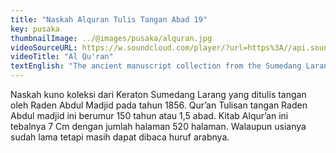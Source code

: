 ```yaml
---
title: "Naskah Alquran Tulis Tangan Abad 19"
key: pusaka
thumbnailImage: ../@images/pusaka/alquran.jpg
videoSourceURL: https://w.soundcloud.com/player/?url=https%3A//api.soundcloud.com/tracks/1171307650&color=%23ff5500&auto_play=true&hide_related=false&show_comments=true&show_user=true&show_reposts=false&show_teaser=true
videoTitle: "Al Qu'ran"
textEnglish: "The ancient manuscript collection from the Sumedang Larang Palace was handwritten by Raden Abdul Madjid in 1856. The handwritten Qur'an of Raden Abdul Madjid is 150 years old or 1.5 centuries. The book of the Qur'an is 7 cm thick with a total of 520 pages. Even though it is old, the Arabic letters can still be read."
---
```


Naskah kuno koleksi dari Keraton Sumedang Larang yang ditulis tangan oleh Raden Abdul Madjid  pada tahun 1856. Qur’an Tulisan tangan Raden Abdul madjid ini berumur 150 tahun atau 1,5 abad. Kitab Alqur’an ini tebalnya 7 Cm dengan jumlah halaman 520 halaman. Walaupun usianya sudah lama tetapi  masih dapat dibaca huruf arabnya.
